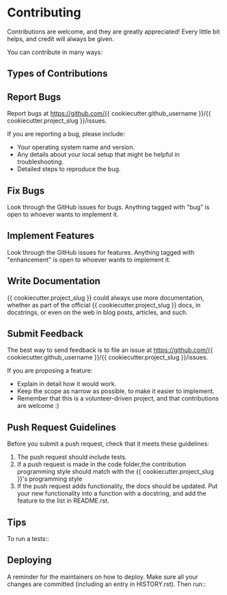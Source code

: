 
Contributing
============

Contributions are welcome, and they are greatly appreciated! Every little bit
helps, and credit will always be given.

You can contribute in many ways:

Types of Contributions
----------------------

Report Bugs
-----------

Report bugs at https://github.com/{{ cookiecutter.github_username }}/{{ cookiecutter.project_slug }}/issues.

If you are reporting a bug, please include:

* Your operating system name and version.
* Any details about your local setup that might be helpful in troubleshooting.
* Detailed steps to reproduce the bug.

Fix Bugs
--------

Look through the GitHub issues for bugs. Anything tagged with "bug" 
is open to whoever wants to implement it.

Implement Features
------------------

Look through the GitHub issues for features. Anything tagged with "enhancement"
is open to whoever wants to implement it.

Write Documentation
-------------------

{{ cookiecutter.project_slug }} could always use more documentation, whether as part of the
official {{ cookiecutter.project_slug }} docs, in docstrings, or even on the web in blog posts,
articles, and such.

Submit Feedback
---------------

The best way to send feedback is to file an issue at https://github.com/{{ cookiecutter.github_username }}/{{ cookiecutter.project_slug }}/issues.

If you are proposing a feature:

* Explain in detail how it would work.
* Keep the scope as narrow as possible, to make it easier to implement.
* Remember that this is a volunteer-driven project, and that contributions
  are welcome :)

Push Request Guidelines
-----------------------

Before you submit a push request, check that it meets these guidelines:

1. The push request should include tests.
2. If a push request is made in the code folder,the contribution programming style should match with the {{ cookiecutter.project_slug }}'s programming style 
3. If the push request adds functionality, the docs should be updated. Put your new functionality into a function with a docstring, and add the
   feature to the list in README.rst.

Tips
----

To run a tests::


Deploying
---------

A reminder for the maintainers on how to deploy.
Make sure all your changes are committed (including an entry in HISTORY.rst).
Then run::


